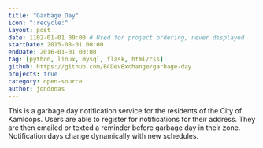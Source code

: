 ```yaml
---
title: "Garbage Day"
icon: ":recycle:"
layout: post
date: 1102-01-01 00:00 # Used for project ordering, never displayed
startDate: 2015-08-01 00:00
endDate: 2016-01-01 00:00
tag: [python, linux, mysql, flask, html/css]
github: https://github.com/BCDevExchange/garbage-day
projects: true
category: open-source
author: jondonas
---
```


This is a garbage day notification service for the residents of the City of Kamloops. Users are able to register for notifications for their address. They are then emailed or texted a reminder before garbage day in their zone. Notification days change dynamically with new schedules.
